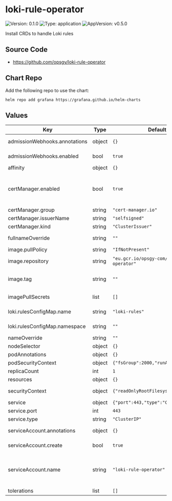 
# loki-rule-operator

![Version: 0.1.0](https://img.shields.io/badge/Version-0.1.0-informational?style=flat-square) ![Type: application](https://img.shields.io/badge/Type-application-informational?style=flat-square) ![AppVersion: v0.5.0](https://img.shields.io/badge/AppVersion-v0.5.0-informational?style=flat-square)

Install CRDs to handle Loki rules

## Source Code

* <https://github.com/opsgy/loki-rule-operator>

## Chart Repo

Add the following repo to use the chart:

```console
helm repo add grafana https://grafana.github.io/helm-charts
```

## Values

| Key | Type | Default | Description |
|-----|------|---------|-------------|
| admissionWebhooks.annotations | object | `{}` | Additionnal annotations for the admission webhook |
| admissionWebhooks.enabled | bool | `true` | Enable admission webhooks to validate CRDs |
| affinity | object | `{}` | Affinity for the pod |
| certManager.enabled | bool | `true` | Enable the creation of a Certificate for cert-manager. This is only useful if admissionWebhooks.enabled is true |
| certManager.group | string | `"cert-manager.io"` |  |
| certManager.issuerName | string | `"selfsigned"` | Name of the issuer |
| certManager.kind | string | `"ClusterIssuer"` | Kind of issuer to use |
| fullnameOverride | string | `""` | Overrides the chart's computed fullname |
| image.pullPolicy | string | `"IfNotPresent"` | The pull policy |
| image.repository | string | `"eu.gcr.io/opsgy-com/loki-rule-operator"` | The Docker registry for the image |
| image.tag | string | `""` | Overrides the image tag whose default is the chart appVersion. |
| imagePullSecrets | list | `[]` | Image pull secrets for Docker images |
| loki.rulesConfigMap.name | string | `"loki-rules"` | Name of the loki configmap storing the rules |
| loki.rulesConfigMap.namespace | string | `""` | Namespace where the loki rules configmap reside in |
| nameOverride | string | `""` | Overrides the chart's name |
| nodeSelector | object | `{}` | Node selector for the pod |
| podAnnotations | object | `{}` | Annotations for pod |
| podSecurityContext | object | `{"fsGroup":2000,"runAsUser":10000}` | The SecurityContext for pod |
| replicaCount | int | `1` | Number of replica |
| resources | object | `{}` | Resource requests and limits |
| securityContext | object | `{"readOnlyRootFilesystem":true}` | The SecurityContext for the containers |
| service | object | `{"port":443,"type":"ClusterIP"}` | Service configuration |
| service.port | int | `443` | Port of the service |
| service.type | string | `"ClusterIP"` | Type of service |
| serviceAccount.annotations | object | `{}` | Annotations to add to the service account |
| serviceAccount.create | bool | `true` | Specifies whether a service account should be created |
| serviceAccount.name | string | `"loki-rule-operator"` | The name of the service account to use. If not set and create is true, a name is generated using the fullname template |
| tolerations | list | `[]` | Toleration for the pod |

